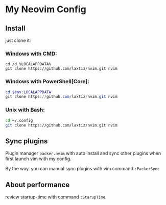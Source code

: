 # My Neovim Config

## Install

just clone it:

### Windows with CMD:

```batch
cd /d %LOCALAPPDATA%
git clone https://github.com/laxtiz/nvim.git nvim
```

### Windows with PowerShell[Core]:

```powershell
cd $env:LOCALAPPDATA
git clone https://github.com/laxtiz/nvim.git nvim
```

### Unix with Bash:

```bash
cd ~/.config
git clone https://github.com/laxtiz/nvim.git nvim
```

## Sync plugins

Plugin manager `packer.nvim` with auto install and sync other plugins when first launch vim with my config.

By the way. you can manual sync plugins with vim command `:PackerSync`

## About performance

review startup-time with command `:StarupTime`.
